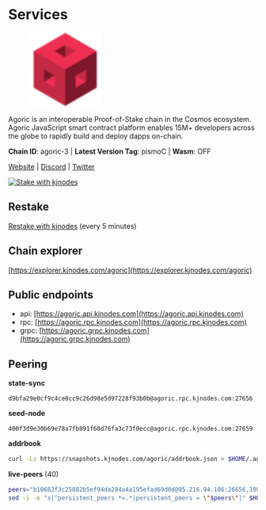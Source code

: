 # Services

<figure><img src="https://raw.githubusercontent.com/kj89/cosmos-images/main/logos/agoric.png" width="150" alt=""><figcaption></figcaption></figure>

Agoric is an interoperable Proof-of-Stake chain in the Cosmos ecosystem.  Agoric JavaScript smart contract platform enables 15M+ developers across the  globe to rapidly build and deploy dapps on-chain.

**Chain ID**: agoric-3 | **Latest Version Tag**: pismoC | **Wasm**: OFF

[Website](https://agoric.com) | [Discord](https://discord.com/invite/qDW8DRes4s) | [Twitter](https://twitter.com/agoric)

[![Stake with kjnodes](https://i.ibb.co/cr44Q8j/button-stake-with-kjnodes.png)](https://restake.app/agoric/agoricvaloper1ku5sm2twlsywdrp4wz3kfwgyrtqtp0lpr3nvk8)

## Restake

[Restake with kjnodes](https://restake.app/agoric/agoricvaloper1ku5sm2twlsywdrp4wz3kfwgyrtqtp0lpr3nvk8) (every 5 minutes)
## Chain explorer
[https://explorer.kjnodes.com/agoric](https://explorer.kjnodes.com/agoric)

## Public endpoints

* api: [https://agoric.api.kjnodes.com](https://agoric.api.kjnodes.com)
* rpc: [https://agoric.rpc.kjnodes.com](https://agoric.rpc.kjnodes.com)
* grpc: [https://agoric.grpc.kjnodes.com](https://agoric.grpc.kjnodes.com)

## Peering

**state-sync**

```text
d9bfa29e0cf9c4ce0cc9c26d98e5d97228f93b0b@agoric.rpc.kjnodes.com:27656
```

**seed-node**

```text
400f3d9e30b69e78a7fb891f60d76fa3c73f0ecc@agoric.rpc.kjnodes.com:27659
```

**addrbook**
```bash
curl -Ls https://snapshots.kjnodes.com/agoric/addrbook.json > $HOME/.agoric/config/addrbook.json
```

**live-peers** (40)
```bash
peers="b10682f3c25882b5ef94da284a4a195efad69d0d@95.216.94.106:26656,190ead3cfb1bd655241418f3ef9ba40bbf2deecd@157.90.130.44:26656,23fd78b96fc7f17b47fc4a0d442b0ec53faebd88@157.90.91.20:12656,711f6f36a6ec3924b6d721de6adce604092e59f2@116.202.226.169:26656,3704274281d20dc09e7161d80a1e16bcb2de0fbf@185.216.33.154:26656,6b0538dbee953a1c50c28312907fe497625a93d0@46.166.143.91:26656,576e4e90b785fb16c129a0141b57342e51fd61b4@193.176.85.156:26656,ca4c3b9d0cf78d934a3b972c328db2e4a9a66c42@64.32.40.114:26656,d03a9974f14ae380fdb7caf46ec71ce5278f0356@34.72.231.9:26656,63bd6649f80362ce513027d99ef32c826fdbd259@45.9.62.136:26656,d9bfa29e0cf9c4ce0cc9c26d98e5d97228f93b0b@65.109.88.38:27656,0464c8dded70d01f5ab50a8d6047a6b27ddf2ccd@84.244.95.232:26656,f095bb53006ebddcbbf29c8df70dddcba6419e36@142.93.145.13:26656,9e673680df593d841b0e09c49f87409654d84ae9@95.217.202.49:37656,875f8b359148f0d2a4bb501f8ae8a0cd4560bff3@161.97.153.219:26656,0f642db2770d4dd3e0d030b2f14f1365e40f3b38@82.100.58.101:26657,a38a30c1dd31f63be2befd40b82964b215c3c288@165.22.251.28:26656,f769805423416d3bec0d683b3796f98a984ed51d@65.108.15.174:26656,0837c0dac0bb15e79e64207bb0fa5a9a6fa42ad4@178.62.116.62:26656,e70955351f601ea5be9a9bf41032949a777f31b3@207.244.255.229:10003,86d9c73c7687611a6a2619f0186e7ea59ff8af25@206.189.26.213:26060,d56af8cb0716909f9b804e7dec8c1d34ae4eed16@65.108.142.81:26676,1312bbbd4ed1e58b9e4eb1d7788187a4607915e9@165.22.199.234:26060,125911b3993930f69c873e3d8e80763d91cefab7@195.14.6.156:26656,37933cb8069e22554e454294d529eddb0fdae145@52.56.185.212:26656,8c30ee29afc4b77cf98222edcc3fe823cf1e8306@195.201.106.244:26656,aea83f0d95f3732c700c7fd22f4afdf68f53e538@143.198.100.136:26656,47c35c8137ad2098e0b2a79077fea93a530034d8@185.144.83.130:26656,ebc272824924ea1a27ea3183dd0b9ba713494f83@195.3.220.135:27106,5e0acd690771af91625095185f6081dd1bccdb8f@78.47.21.189:26656,320dd22ee85e2b68f891b670331eb9fec9dc419e@80.64.208.63:26656,8880e10d956bff921ef928794dcadcc22c7087b4@51.91.218.186:26656,bb257b3a0829910477a3845430b6b1f7eb2b4235@34.146.189.78:26656,71bd0265037393f31ee9947a8e32fa494e51b637@135.181.218.98:26656,aede0d57cd77051cf1270675fa770c22e8074501@64.32.40.134:26656,2aedd7163a8ee725507e461b13fb90c091ee1c42@128.0.51.32:26656,1cbe5f5c77610bb6568332e026a3b516edeb0121@65.21.234.47:21156,00dc1964683a005274c39d3f347e83a5651dd923@65.21.127.159:26656,d7e0eedf5756b8c085104fb76c069ba3506f2183@80.64.208.64:26656,e759de7a872eff293ab1316a0745eb5fdd5614f3@88.217.142.187:26656"
sed -i -e "s|^persistent_peers *=.*|persistent_peers = \"$peers\"|" $HOME/.agoric/config/config.toml
```
